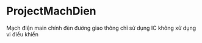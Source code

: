 ﻿# ProjectMachDien

Mạch điện main chính đèn đường giao thông chỉ sử dụng IC không xử dụng vi điều khiển
